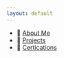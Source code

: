 ```yaml
---
layout: default
---
```

* 📲  [About Me](pages/about_me.md)
* 💪  [Projects](pages/projects.md)
* 🧾  [Certications](pages/certs.md)